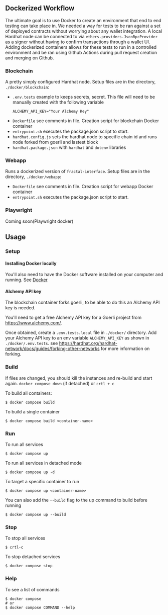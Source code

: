 ## Dockerized Workflow

The ultimate goal is to use Docker to create an environment that end to end testing can take place in. We needed a way for tests to be ran against a set of deployed contracts without worrying about any wallet integration. A local Hardhat node can be connected to via `ethers.providers.JsonRpcProvider` as a signer without having to confirm transactions through a wallet UI. Adding dockerized containers allows for these tests to run in a controlled environment and be ran using Github Actions during pull request creation and merging on Github.

### Blockchain

A pretty simply configured Hardhat node. Setup files are in the directory, `./docker/blockchain`:

- `.env.tests` example to keeps secrets, secret. This file will need to be manually created with the following variable
  ```shell
  ALCHEMY_API_KEY="Your Alchemy Key"
  ```
- `Dockerfile` see comments in file. Creation script for blockchain Docker container
- `entrypoint.sh` executes the package.json script to start.
- `hardhat.config.js` sets the hardhat node to specific chain id and runs node forked from goerli and lastest block
- `hardhat.package.json` with `hardhat` and `dotenv` libraries

### Webapp

Runs a dockerized version of `fractal-interface`. Setup files are in the directory, `./docker/webapp`:

- `Dockerfile` see comments in file. Creation script for webapp Docker container
- `entrypoint.sh` executes the package.json script to start.

### Playwright

Coming soon(Playwright docker)

## Usage

### Setup

#### Installing Docker locally

You'll also need to have the Docker software installed on your computer and running. See [Docker](https://docker.com)

#### Alchemy API key

The blockchain container forks goerli, to be able to do this an Alchemy API key is needed.

You'll need to get a free Alchemy API key for a Goerli project from https://www.alchemy.com/.

Once obtained, create a `.env.tests.local` file in `./docker/` directory. Add your Alchemy API key to an env variable `ALCHEMY_API_KEY` as shown in `./docker/.env.tests`. see https://hardhat.org/hardhat-network/docs/guides/forking-other-networks for more information on forking.

### Build

If files are changed, you should kill the instances and re-build and start again. `docker compose down` (if detached) or `crtl + c`

To build all containers:

```shell
$ docker compose build
```

To build a single container

```shell
$ docker compose build <container-name>
```

### Run

To run all services

```shell
$ docker compose up
```

To run all services in detached mode

```shell
$ docker compose up -d
```

To target a specific container to run

```shell
$ docker compose up <container-name>
```

You can also add the `--build` flag to the up command to build before running

```shell
$ docker compose up --build
```

### Stop

To stop all services

```shell
$ crtl-c
```

To stop detached services

```shell
$ docker compose stop
```

### Help

To see a list of commands

```shell
$ docker compose
# or
$ docker compose COMMAND --help
```
